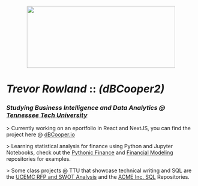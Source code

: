<!--
**dBCooper2/dBCooper2** is a ✨ _special_ ✨ repository because its `README.md` (this file) appears on your GitHub profile.

Here are some ideas to get you started:

- 🔭 I’m currently working on ...
- 🌱 I’m currently learning ...
- 👯 I’m looking to collaborate on ...
- 🤔 I’m looking for help with ...
- 💬 Ask me about ...
- 📫 How to reach me: ...
- 😄 Pronouns: ...
- ⚡ Fun fact: ...
-->
<!-- _backgroundColor: "#2142ab" -->
<p align="center">
  <img src="https://upload.wikimedia.org/wikipedia/commons/6/66/D._B._Cooper_jump.gif" width="395" height="165"/>
</p>

# _Trevor Rowland_ :: _(dBCooper2)_

### _Studying Business Intelligence and Data Analytics @ [Tennessee Tech University](https://www.tntech.edu/majors/business-management_business-intelligence-analytics.php)_

\> Currently working on an eportfolio in React and NextJS, you can find the project here @ [dBCooper.io](https://github.com/dBCooper2/dBCooper.io)

\> Learning statistical analysis for finance using Python and Jupyter Notebooks, check out the [Pythonic Finance](https://github.com/dBCooper2/pythonic-finance) and [Financial Modeling](https://github.com/dBCooper2/financial-modeling) repositories for examples.

\> Some class projects @ TTU that showcase technical writing and SQL are the [UCEMC RFP and SWOT Analysis](https://github.com/dBCooper2/UCEMC-RFP-and-SWOT-Analysis) and the [ACME Inc. SQL](https://github.com/dBCooper2/ACME_INC_SQL) Repositories.
